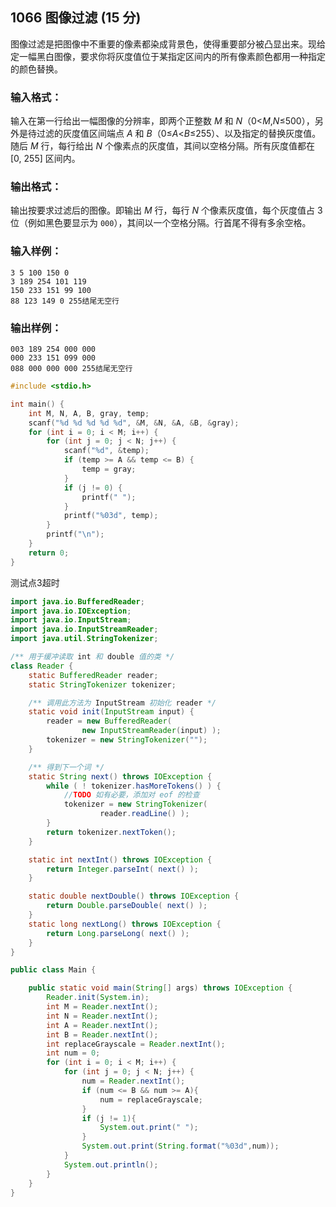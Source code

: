 ## 1066 图像过滤 (15 分)

图像过滤是把图像中不重要的像素都染成背景色，使得重要部分被凸显出来。现给定一幅黑白图像，要求你将灰度值位于某指定区间内的所有像素颜色都用一种指定的颜色替换。

### 输入格式：

输入在第一行给出一幅图像的分辨率，即两个正整数 *M* 和 *N*（0<*M*,*N*≤500），另外是待过滤的灰度值区间端点 *A* 和 *B*（0≤*A*<*B*≤255）、以及指定的替换灰度值。随后 *M* 行，每行给出 *N* 个像素点的灰度值，其间以空格分隔。所有灰度值都在 [0, 255] 区间内。

### 输出格式：

输出按要求过滤后的图像。即输出 *M* 行，每行 *N* 个像素灰度值，每个灰度值占 3 位（例如黑色要显示为 `000`），其间以一个空格分隔。行首尾不得有多余空格。

### 输入样例：

```in
3 5 100 150 0
3 189 254 101 119
150 233 151 99 100
88 123 149 0 255结尾无空行
```

### 输出样例：

```out
003 189 254 000 000
000 233 151 099 000
088 000 000 000 255结尾无空行
```



```c
#include <stdio.h>

int main() {
	int M, N, A, B, gray, temp;
	scanf("%d %d %d %d %d", &M, &N, &A, &B, &gray);
	for (int i = 0; i < M; i++) {
		for (int j = 0; j < N; j++) {
			scanf("%d", &temp);
			if (temp >= A && temp <= B) {
				temp = gray;
			}
			if (j != 0) {
				printf(" ");
			}
			printf("%03d", temp);
		}
		printf("\n");
	}
	return 0;
}
```

测试点3超时

```java
import java.io.BufferedReader;
import java.io.IOException;
import java.io.InputStream;
import java.io.InputStreamReader;
import java.util.StringTokenizer;

/** 用于缓冲读取 int 和 double 值的类 */
class Reader {
    static BufferedReader reader;
    static StringTokenizer tokenizer;

    /** 调用此方法为 InputStream 初始化 reader */
    static void init(InputStream input) {
        reader = new BufferedReader(
                new InputStreamReader(input) );
        tokenizer = new StringTokenizer("");
    }

    /** 得到下一个词 */
    static String next() throws IOException {
        while ( ! tokenizer.hasMoreTokens() ) {
            //TODO 如有必要，添加对 eof 的检查
            tokenizer = new StringTokenizer(
                    reader.readLine() );
        }
        return tokenizer.nextToken();
    }

    static int nextInt() throws IOException {
        return Integer.parseInt( next() );
    }

    static double nextDouble() throws IOException {
        return Double.parseDouble( next() );
    }
    static long nextLong() throws IOException {
        return Long.parseLong( next() );
    }
}

public class Main {

    public static void main(String[] args) throws IOException {
        Reader.init(System.in);
        int M = Reader.nextInt();
        int N = Reader.nextInt();
        int A = Reader.nextInt();
        int B = Reader.nextInt();
        int replaceGrayscale = Reader.nextInt();
        int num = 0;
        for (int i = 0; i < M; i++) {
            for (int j = 0; j < N; j++) {
                num = Reader.nextInt();
                if (num <= B && num >= A){
                    num = replaceGrayscale;
                }
                if (j != 1){
                    System.out.print(" ");
                }
                System.out.print(String.format("%03d",num));
            }
            System.out.println();
        }
    }
}
```

